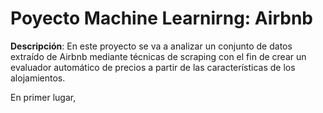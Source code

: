 # Poyecto Machine Learnirng: Airbnb

**Descripción**:
En este proyecto se va a analizar un conjunto de datos extraído de Airbnb mediante técnicas de scraping con el fin de crear un evaluador automático de precios a partir de las características de los alojamientos.

En primer lugar, 
